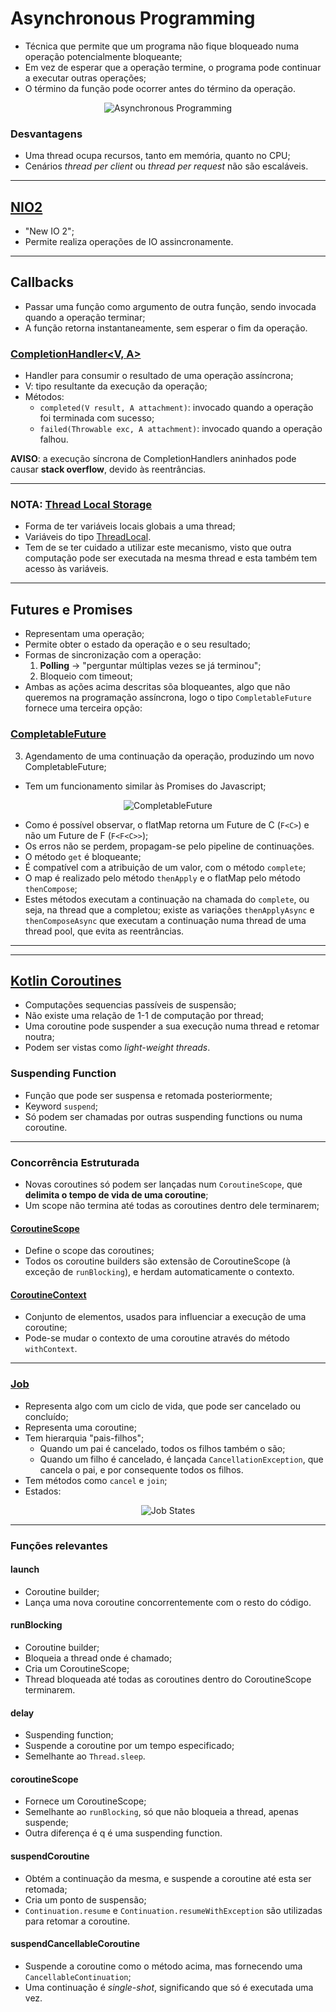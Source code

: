 # Asynchronous Programming

* Técnica que permite que um programa não fique bloqueado numa operação potencialmente bloqueante;
* Em vez de esperar que a operação termine, o programa pode continuar a executar outras operações;
* O término da função pode ocorrer antes do término da operação.

<p align="center">
    <img src="./docs/pc-diagrams-AsynchronousProgramming.svg" alt="Asynchronous Programming" align="center"/>
</p>

### Desvantagens

* Uma thread ocupa recursos, tanto em memória, quanto no CPU;
* Cenários _thread per client_ ou _thread per request_ não são escaláveis.

---

## [NIO2](https://docs.oracle.com/javase/8/docs/technotes/guides/io/index.html)

* "New IO 2";
* Permite realiza operações de IO assincronamente.

---

## Callbacks

* Passar uma função como argumento de outra função, sendo invocada quando a operação terminar;
* A função retorna instantaneamente, sem esperar o fim da operação.

### [CompletionHandler<V, A>](https://docs.oracle.com/javase/8/docs/api/java/nio/channels/CompletionHandler.html)

* Handler para consumir o resultado de uma operação assíncrona;
* V: tipo resultante da execução da operação;
* Métodos:
  * `completed(V result, A attachment)`: invocado quando a operação foi terminada com sucesso;
  * `failed(Throwable exc, A attachment)`: invocado quando a operação falhou.

**AVISO**: a execução síncrona de CompletionHandlers aninhados pode causar **stack overflow**, devido às reentrâncias.

---

### NOTA: [Thread Local Storage](https://docs.microsoft.com/en-us/cpp/parallel/thread-local-storage-tls?view=msvc-170)

* Forma de ter variáveis locais globais a uma thread;
* Variáveis do tipo [ThreadLocal](https://docs.oracle.com/javase/8/docs/api/java/lang/ThreadLocal.html).
* Tem de se ter cuidado a utilizar este mecanismo, visto que outra computação pode ser executada na mesma thread e esta também tem acesso às variáveis.

---

## Futures e Promises

* Representam uma operação;
* Permite obter o estado da operação e o seu resultado;
* Formas de sincronização com a operação:
  1. **Polling** -> "perguntar múltiplas vezes se já terminou";
  2. Bloqueio com timeout;
* Ambas as ações acima descritas sõa bloqueantes, algo que não queremos na programação assíncrona, logo o tipo `CompletableFuture` fornece uma terceira opção:

### [CompletableFuture](https://docs.oracle.com/javase/8/docs/api/java/util/concurrent/CompletableFuture.html)

3. Agendamento de uma continuação da operação, produzindo um novo CompletableFuture;

* Tem um funcionamento similar às Promises do Javascript;

<p align="center">
    <img src="./docs/pc-diagrams-CompletableFuture.svg" alt="CompletableFuture" align="center"/>
</p>

* Como é possível observar, o flatMap retorna um Future de C (`F<C>`) e não um Future de F<C> (`F<F<C>>`);
* Os erros não se perdem, propagam-se pelo pipeline de continuações.
* O método `get` é bloqueante;
* É compatível com a atribuição de um valor, com o método `complete`;
* O map é realizado pelo método `thenApply` e o flatMap pelo método `thenCompose`;
* Estes métodos executam a continuação na chamada do `complete`, ou seja, na thread que a completou; existe as variações `thenApplyAsync` e `thenComposeAsync` que executam a continuação numa thread de uma thread pool, que evita as reentrâncias.

---
---

## [Kotlin Coroutines](https://kotlinlang.org/docs/coroutines-overview.html)

* Computações sequencias passíveis de suspensão;
* Não existe uma relação de 1-1 de computação por thread;
* Uma coroutine pode suspender a sua execução numa thread e retomar noutra;
* Podem ser vistas como _light-weight threads_.

### Suspending Function

* Função que pode ser suspensa e retomada posteriormente;
* Keyword `suspend`;
* Só podem ser chamadas por outras suspending functions ou numa coroutine.

---

### Concorrência Estruturada

* Novas coroutines só podem ser lançadas num `CoroutineScope`, que **delimita o tempo de vida de uma coroutine**;
* Um scope não termina até todas as coroutines dentro dele terminarem;

#### [CoroutineScope](https://kotlinlang.org/api/kotlinx.coroutines/kotlinx-coroutines-core/kotlinx.coroutines/-coroutine-scope/)

* Define o scope das coroutines;
* Todos os coroutine builders são extensão de CoroutineScope (à exceção de `runBlocking`), e herdam automaticamente o contexto.

#### [CoroutineContext](https://kotlinlang.org/api/latest/jvm/stdlib/kotlin.coroutines/-coroutine-context/)

* Conjunto de elementos, usados para influenciar a execução de uma coroutine;
* Pode-se mudar o contexto de uma coroutine através do método `withContext`.

---

### [Job](https://kotlinlang.org/api/kotlinx.coroutines/kotlinx-coroutines-core/kotlinx.coroutines/-job/)

* Representa algo com um ciclo de vida, que pode ser cancelado ou concluído;
* Representa uma coroutine;
* Tem hierarquia "pais-filhos";
  * Quando um pai é cancelado, todos os filhos também o são;
  * Quando um filho é cancelado, é lançada `CancellationException`, que cancela o pai, e por consequente todos os filhos.
* Tem métodos como `cancel` e `join`;
* Estados:

<p align="center">
    <img src="./docs/pc-diagrams-JobStates.svg" alt="Job States" align="center"/>
</p>

---

### Funções relevantes

#### launch

* Coroutine builder;
* Lança uma nova coroutine concorrentemente com o resto do código.

#### runBlocking

* Coroutine builder;
* Bloqueia a thread onde é chamado;
* Cria um CoroutineScope;
* Thread bloqueada até todas as coroutines dentro do CoroutineScope terminarem.

#### delay

* Suspending function;
* Suspende a coroutine por um tempo especificado;
* Semelhante ao `Thread.sleep`.

#### coroutineScope

* Fornece um CoroutineScope;
* Semelhante ao `runBlocking`, só que não bloqueia a thread, apenas suspende;
* Outra diferença é q é uma suspending function.

#### suspendCoroutine

* Obtém a continuação da mesma, e suspende a coroutine até esta ser retomada;
* Cria um ponto de suspensão;
* `Continuation.resume` e `Continuation.resumeWithException` são utilizadas para retomar a coroutine.

#### suspendCancellableCoroutine

* Suspende a coroutine como o método acima, mas fornecendo uma `CancellableContinuation`;
* Uma continuação é _single-shot_, significando que só é executada uma vez.